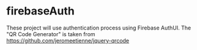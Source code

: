 # firebaseAuth
These project will use authentication process using Firebase AuthUI.
The "QR Code Generator" is taken from https://github.com/jeromeetienne/jquery-qrcode
